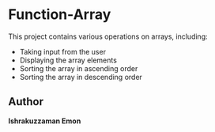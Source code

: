 # Function-Array
This project contains various operations on arrays, including:

- Taking input from the user
- Displaying the array elements
- Sorting the array in ascending order
- Sorting the array in descending order

## Author

**Ishrakuzzaman Emon**
